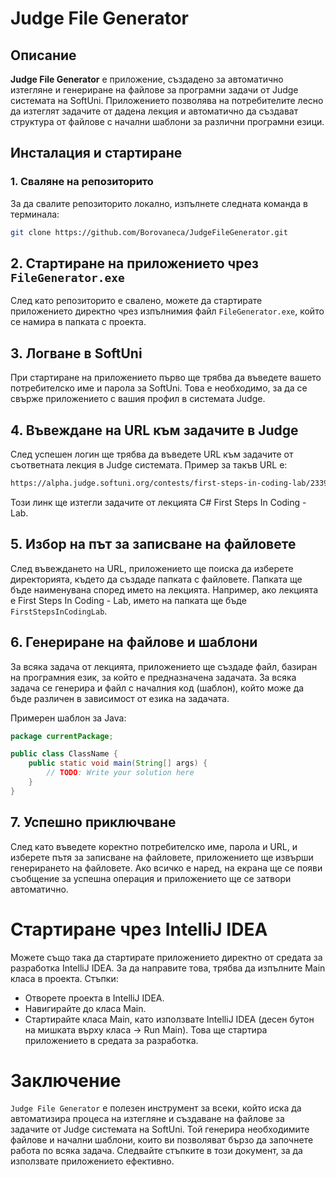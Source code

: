 # Judge File Generator

## Описание

**Judge File Generator** е приложение, създадено за автоматично изтегляне и генериране на файлове за програмни задачи от Judge системата на SoftUni. Приложението позволява на потребителите лесно да изтеглят задачите от дадена лекция и автоматично да създават структура от файлове с начални шаблони за различни програмни езици.

## Инсталация и стартиране

### 1. Сваляне на репозиторито

За да свалите репозиторито локално, изпълнете следната команда в терминала:

```bash
git clone https://github.com/Borovaneca/JudgeFileGenerator.git
```

## 2. Стартиране на приложението чрез `FileGenerator.exe`

След като репозиторито е свалено, можете да стартирате приложението директно чрез изпълнимия файл `FileGenerator.exe`, който се намира в папката с проекта.

## 3. Логване в SoftUni

При стартиране на приложението първо ще трябва да въведете вашето потребителско име и парола за SoftUni. Това е необходимо, за да се свърже приложението с вашия профил в системата Judge.

## 4. Въвеждане на URL към задачите в Judge

След успешен логин ще трябва да въведете URL към задачите от съответната лекция в Judge системата. Пример за такъв URL е:
```bash
https://alpha.judge.softuni.org/contests/first-steps-in-coding-lab/2339/compete
```
Този линк ще изтегли задачите от лекцията C# First Steps In Coding - Lab.

## 5. Избор на път за записване на файловете

След въвеждането на URL, приложението ще поиска да изберете директорията, където да създаде папката с файловете. Папката ще бъде наименувана според името на лекцията. Например, ако лекцията е First Steps In Coding - Lab, името на папката ще бъде `FirstStepsInCodingLab`.

## 6. Генериране на файлове и шаблони

За всяка задача от лекцията, приложението ще създаде файл, базиран на програмния език, за който е предназначена задачата. За всяка задача се генерира и файл с началния код (шаблон), който може да бъде различен в зависимост от езика на задачата.

Примерен шаблон за Java:
```java
package currentPackage;

public class ClassName {
    public static void main(String[] args) {
        // TODO: Write your solution here
    }
}
```

## 7. Успешно приключване

След като въведете коректно потребителско име, парола и URL, и изберете пътя за записване на файловете, приложението ще извърши генерирането на файловете. Ако всичко е наред, на екрана ще се появи съобщение за успешна операция и приложението ще се затвори автоматично.

# Стартиране чрез IntelliJ IDEA

Можете също така да стартирате приложението директно от средата за разработка IntelliJ IDEA. За да направите това, трябва да изпълните Main класа в проекта.
Стъпки:
- Отворете проекта в IntelliJ IDEA.
- Навигирайте до класа Main.
- Стартирайте класа Main, като използвате IntelliJ IDEA (десен бутон на мишката върху класа -> Run Main).
Това ще стартира приложението в средата за разработка.

# Заключение

`Judge File Generator` е полезен инструмент за всеки, който иска да автоматизира процеса на изтегляне и създаване на файлове за задачите от Judge системата на SoftUni. Той генерира необходимите файлове и начални шаблони, които ви позволяват бързо да започнете работа по всяка задача. Следвайте стъпките в този документ, за да използвате приложението ефективно.
